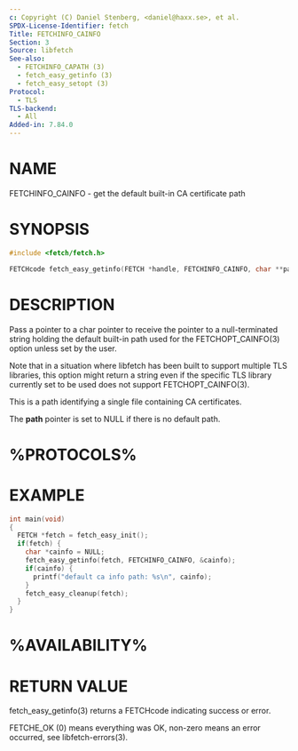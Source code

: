 ```yaml
---
c: Copyright (C) Daniel Stenberg, <daniel@haxx.se>, et al.
SPDX-License-Identifier: fetch
Title: FETCHINFO_CAINFO
Section: 3
Source: libfetch
See-also:
  - FETCHINFO_CAPATH (3)
  - fetch_easy_getinfo (3)
  - fetch_easy_setopt (3)
Protocol:
  - TLS
TLS-backend:
  - All
Added-in: 7.84.0
---
```


# NAME

FETCHINFO_CAINFO - get the default built-in CA certificate path

# SYNOPSIS

~~~c
#include <fetch/fetch.h>

FETCHcode fetch_easy_getinfo(FETCH *handle, FETCHINFO_CAINFO, char **path);
~~~

# DESCRIPTION

Pass a pointer to a char pointer to receive the pointer to a null-terminated
string holding the default built-in path used for the FETCHOPT_CAINFO(3)
option unless set by the user.

Note that in a situation where libfetch has been built to support multiple TLS
libraries, this option might return a string even if the specific TLS library
currently set to be used does not support FETCHOPT_CAINFO(3).

This is a path identifying a single file containing CA certificates.

The **path** pointer is set to NULL if there is no default path.

# %PROTOCOLS%

# EXAMPLE

~~~c
int main(void)
{
  FETCH *fetch = fetch_easy_init();
  if(fetch) {
    char *cainfo = NULL;
    fetch_easy_getinfo(fetch, FETCHINFO_CAINFO, &cainfo);
    if(cainfo) {
      printf("default ca info path: %s\n", cainfo);
    }
    fetch_easy_cleanup(fetch);
  }
}
~~~

# %AVAILABILITY%

# RETURN VALUE

fetch_easy_getinfo(3) returns a FETCHcode indicating success or error.

FETCHE_OK (0) means everything was OK, non-zero means an error occurred, see
libfetch-errors(3).

